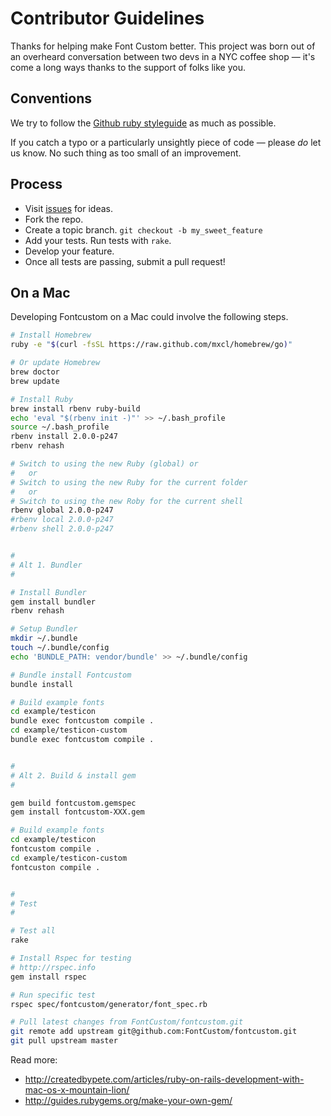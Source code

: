 # Contributor Guidelines

Thanks for helping make Font Custom better. This project was born out of an overheard conversation between two devs in a NYC coffee shop — it's come a long ways thanks to the support of folks like you.

## Conventions

We try to follow the [Github ruby styleguide](https://github.com/styleguide/ruby) as much as possible. 

If you catch a typo or a particularly unsightly piece of code — please _do_ let us know. No such thing as too small of an improvement.

## Process

* Visit [issues](https://github.com/FontCustom/fontcustom/issues) for ideas.
* Fork the repo.
* Create a topic branch. `git checkout -b my_sweet_feature`
* Add your tests. Run tests with `rake`.
* Develop your feature.
* Once all tests are passing, submit a pull request!

## On a Mac

Developing Fontcustom on a Mac could involve the following steps.

```sh
# Install Homebrew
ruby -e "$(curl -fsSL https://raw.github.com/mxcl/homebrew/go)"

# Or update Homebrew
brew doctor
brew update

# Install Ruby
brew install rbenv ruby-build
echo 'eval "$(rbenv init -)"' >> ~/.bash_profile
source ~/.bash_profile
rbenv install 2.0.0-p247
rbenv rehash

# Switch to using the new Ruby (global) or
#   or
# Switch to using the new Ruby for the current folder
#   or
# Switch to using the new Roby for the current shell
rbenv global 2.0.0-p247
#rbenv local 2.0.0-p247
#rbenv shell 2.0.0-p247


#
# Alt 1. Bundler
#

# Install Bundler
gem install bundler
rbenv rehash

# Setup Bundler
mkdir ~/.bundle
touch ~/.bundle/config
echo 'BUNDLE_PATH: vendor/bundle' >> ~/.bundle/config

# Bundle install Fontcustom
bundle install

# Build example fonts
cd example/testicon
bundle exec fontcustom compile .
cd example/testicon-custom
bundle exec fontcustom compile .


#
# Alt 2. Build & install gem
#

gem build fontcustom.gemspec
gem install fontcustom-XXX.gem

# Build example fonts
cd example/testicon
fontcustom compile .
cd example/testicon-custom
fontcuston compile .


#
# Test
#

# Test all
rake

# Install Rspec for testing
# http://rspec.info
gem install rspec

# Run specific test
rspec spec/fontcustom/generator/font_spec.rb

# Pull latest changes from FontCustom/fontcustom.git
git remote add upstream git@github.com:FontCustom/fontcustom.git
git pull upstream master
```

Read more:
* http://createdbypete.com/articles/ruby-on-rails-development-with-mac-os-x-mountain-lion/
* http://guides.rubygems.org/make-your-own-gem/

